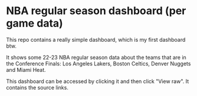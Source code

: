 # NBA regular season dashboard (per game data)

This repo contains a really simple dashboard, which is my first dashboard btw.

It shows some 22-23 NBA regular season data about the teams that are in the Conference Finals: Los Angeles Lakers, Boston Celtics, Denver Nuggets and Miami Heat.

This dashboard can be accessed by clicking it and then click "View raw". It contains the source links.
